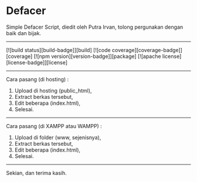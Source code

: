 # Defacer
Simple Defacer Script, diedit oleh Putra Irvan, tolong pergunakan dengan baik dan bijak.

---

[![build status][build-badge]][build]
[![code coverage][coverage-badge]][coverage]
[![npm version][version-badge]][package]
[![apache license][license-badge]][license]

---

Cara pasang (di hosting) :
1. Upload di hosting (public_html),
2. Extract berkas tersebut,
3. Edit beberapa (index.html),
4. Selesai.

---

Cara pasang (di XAMPP atau WAMPP) :
1. Upload di folder (www, sejenisnya),
2. Extract berkas tersebut,
3. Edit beberapa (index.html),
4. Selesai.

---

Sekian, dan terima kasih.
